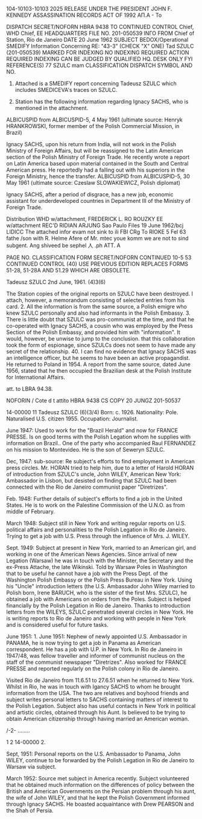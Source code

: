 104-10103-10103 2025 RELEASE UNDER THE PRESIDENT JOHN F. KENNEDY ASSASSINATION RECORDS ACT OF 1992 ΑΠ.Α - Το

DISPATCH SECRET/NOFORN HBRA 9438
 TO CONTINUED CONTROL
 Chief, WHD
 Chief, EE HEADQUARTERS FILE NO.
 201-050539
ΙΝΓΟ
FROM Chief of Station, Rio de Janeiro DATE 20 June 1962
SUBJECT BEDOX/Operational
SMEDIFY Information Concerning RE: "43-3" (CHECK "X" ONE)
 Tad SZULC (201-050539) MARKED FOR INDEXING
 NO INDEXING REQUIRED
ACTION REQUIRED
INDEXING CAN BE JUDGED
BY QUALIFIED HQ. DESK ONLY
FYI REFERENCE(S)
 77 SZULC mam
CLASSIFICATION DISPATCH SYMBOL AND NO.

1. Attached is a SMEDIFY report concerning Tadeusz SZULC
which includes SMEDICEVA's traces on SZULC.

2. Station has the following information regarding Ignacy
SACHS, who is mentioned in the attachment.

ALBICUSPID from ALBICUSPID-5, 4 May 1961 (ultimate source:
Henryk HRANKROWSKI, former member of the Polish Commercial
Mission, in Brazil)

Ignacy SACHS, upon his return from India, will not
work in the Polish Ministry of Foreign Affairs, but will
be reassigned to the Latin American section of the Polish
Ministry of Foreign Trade. He recently wrote a report on
Latin America based upon material contained in the South
and Central American press. He reportedly had a falling
out with his superiors in the Foreign Ministry, hence the
transfer.
ALBICUSPID from ALBICUSPID-5, 30 May 1961 (ultimate source:
Czeslaw SLOWAKIEWICZ, Polish diplomat)

Ignacy SACHS, after a period of disgrace, has a new
job, economic assistant for underdeveloped countries in
Department III of the Ministry of Foreign Trade.

Distribution
 WHD w/attachment,
FREDERICK L. RO ROUZKY
 EE w/attachment REC'D RIDIAN ARJUNG
 Sao Paulo
 Files
19 June 1962/bcj
LIDICC
The attached
infor
evam not sink to
ili
FBI CRg To RIOKE 5 Fel 63 fathe
/son with
R. Helme
Afere of Mr.
mtec
youe komm
we are not to sind
subgent. Ang
shiveed be sephel
人
.ph
ATT. Α

PAGE NO. CLASSIFICATION
FORM SECRET/NOFORN CONTINUED
10-5 53 CONTINUED CONTROL
(40)
USE PREVIOUS EDITION
REPLACES FORMS
51-28, 51-28A AND 51.29
WHICH ARE OBSOLETE.

Tadeusz SZULC
2nd June, 1961.
(4)3(6)

The Station copies of the original reports on SZULC have
been destroyed. I attach, however, a memorandum consisting of
selected entries from his card.
2.
All the information is from the same source, a Polish emigre
who knew SZULC personally and also had informants in the Polish Embassy.
3.
There is little doubt that SZULC was pro-communist at the time,
and that he co-operated with Ignacy SACHS, a cousin who was employed
by the Press Section of the Polish Embassy, and provided him with
"information". It would, however, be unwise to jump to the conclusion.
that this collaboration took the form of espionage, since SZULCs does
not seem to have made any secret of the relationship.
40. I can find no evidence that Ignacy SACHS was an intelligence
officer, but he seems to have been an active propagandist. He returned
to Poland in 1954. A report from the same source, dated June 1956,
stated that he then occupied the Brazilian desk at the Polish Institute
for International Affairs.

att. to
LBRA 94.38.

NOFORIN / Cote d t
attito HBRA 9438
CS COPY
20 JUNGZ
201-50537

14-00000
11
Tadeusz SZULC
(6)(3/4)
Born: c. 1926.
Nationality: Pole. Naturalised U.S. citizen
1955.
Occupation: Journalist.

June 1947:
Used to work for the "Brazil Herald" and now for FRANCE
PRESSE. Is on good terms with the Polish Legation whom
he supplies with information on Brazil.. One of the party
who accompanied Raul FERNANDEZ on his mission to Montevideo.
He is the son of Seweryn SZULC.

Dec, 1947:
sub-source:
Re subject's efforts to find employment in American press
circles. Mr. HORAN tried to help him, due to a letter of
Harold HORAN of introduction from SZULC's uncle, John WILEY, American
New York:
Ambassador in Lisbon, but desisted on finding that SZULC
had been connected with the Rio de Janeiro communist paper
"Diretrizes".

Feb. 1948:
Further details of subject's efforts to find a job in the
United States. He is to work on the Palestine Commission
of the U.N.O. as from middle of February.

March 1948:
Subject still in New York and writing regular reports on
U.S. political affairs and personalities to the Polish
Legation in Rio de Janeiro. Trying to get a job with
U.S. Press through the influence of Mrs. J. WILEY.

Sept. 1949:
Subject at present in New York, married to an American
girl, and working in one of the American News Agencies.
Since arrival of new Legation (Warsaw) he was in touch
with the Minister, the Secretary and the ex-Press Attache,
the late Wikinski. Told by Warsaw Poles in Washington
that to be useful he cannot have a job with the Press Dept.
of the Washington Polish Embassy or the Polish Press Bureau
in New York. Using his "Uncle" introduction letters (the
U.S. Ambassador John Wiley married to Polish born, Irene
BARUCH, who is the sister of the first Mrs. SZULC), he
obtained a job with Americans on orders from the Poles.
Subject is helped financially by the Polish Legation in
Rio de Janeiro. Thanks to introduction letters from the
WILEYS, SZULC penetrated several circles in New York. He
is writing reports to Rio de Janeiro and working with people
in New York and is considered useful for future tasks.

June 1951:
1.
June 1951:
Nephew of newly appointed U.S. Ambassador in PANAMA, he is
now trying to get a job in Panama as American correspondent.
He has a job with U.P. in New York. In Rio de Janeiro in
1947/48, was fellow traveller and informer of communist
nucleus on the staff of the communist newspaper "Diretrizes".
Also worked for FRANCE PRESSE and reported regularly on the
Polish colony in Rio de Janeiro.

Visited Rio de Janeiro from 11.6.51 to 27.6.51 when he
returned to New York. Whilst in Rio, he was in touch with
Igancy SACHS to whom he brought information from the USA.
The two are relatives and boyhood friends and subject writes
personal letters to SACHS containing matters of interest to
the Polish Legation. Subject also has useful contacts in
New York in political and artistic circles, obtained through
his Aunt. Is believed to be trying to obtain American
citizenship through having married an American woman.

/-2- ........

1
2
14-00000
2.

Sept, 1951: Personal reports on the U.S. Ambassador to Panama,
John WILEY, continue to be forwarded by the Polish
Legation in Rio de Janeiro to Warsaw via subject.

March 1952:
Source met subject in America recently. Subject
volunteered that he obtained much information on
the differences of policy between the British and
American Governments on the Persian problem through
his aunt, the wife of John WILEY, and that he kept
the Polish Government informed through Ignacy SACHS.
He boasted acquaintance with Drew PEARSON and the
Shah of Persia.
